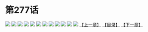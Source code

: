 # 第277话
![](https://mao.mhtupian.com/uploads/img/7563/327125/001.jpg)
![](https://mao.mhtupian.com/uploads/img/7563/327125/002.jpg)
![](https://mao.mhtupian.com/uploads/img/7563/327125/003.jpg)
![](https://mao.mhtupian.com/uploads/img/7563/327125/004.jpg)
![](https://mao.mhtupian.com/uploads/img/7563/327125/005.jpg)
![](https://mao.mhtupian.com/uploads/img/7563/327125/006.jpg)
![](https://mao.mhtupian.com/uploads/img/7563/327125/007.jpg)
![](https://mao.mhtupian.com/uploads/img/7563/327125/008.jpg)
![](https://mao.mhtupian.com/uploads/img/7563/327125/009.jpg)
![](https://mao.mhtupian.com/uploads/img/7563/327125/010.jpg)
![](https://mao.mhtupian.com/uploads/img/7563/327125/011.jpg)
![](https://mao.mhtupian.com/uploads/img/7563/327125/012.jpg)
[【上一章】](./5.md)
[【目录】](./READMD.md)
[【下一章】](./7.md)
